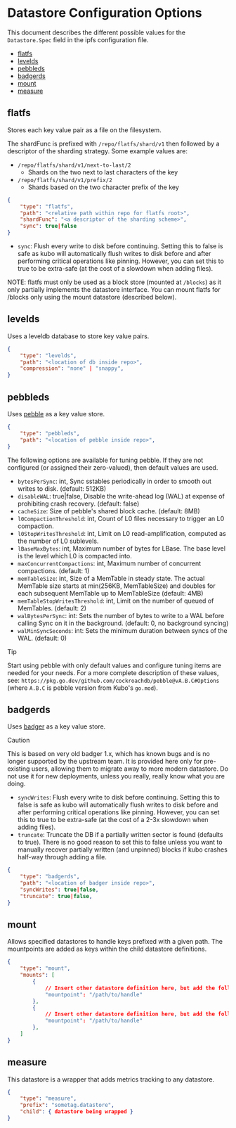 # Datastore Configuration Options

This document describes the different possible values for the `Datastore.Spec`
field in the ipfs configuration file.

- [flatfs](#flatfs)
- [levelds](#levelds)
- [pebbleds](#pebbleds)
- [badgerds](#badgerds)
- [mount](#mount)
- [measure](#measure)

## flatfs

Stores each key value pair as a file on the filesystem.

The shardFunc is prefixed with `/repo/flatfs/shard/v1` then followed by a descriptor of the sharding strategy. Some example values are:
- `/repo/flatfs/shard/v1/next-to-last/2`
  - Shards on the two next to last characters of the key
- `/repo/flatfs/shard/v1/prefix/2`
  - Shards based on the two character prefix of the key

```json
{
	"type": "flatfs",
	"path": "<relative path within repo for flatfs root>",
	"shardFunc": "<a descriptor of the sharding scheme>",
	"sync": true|false
}
```

- `sync`: Flush every write to disk before continuing. Setting this to false is safe as kubo will automatically flush writes to disk before and after performing critical operations like pinning. However, you can set this to true to be extra-safe (at the cost of a slowdown when adding files).

NOTE: flatfs must only be used as a block store (mounted at `/blocks`) as it only partially implements the datastore interface. You can mount flatfs for /blocks only using the mount datastore (described below).

## levelds
Uses a leveldb database to store key value pairs.

```json
{
	"type": "levelds",
	"path": "<location of db inside repo>",
	"compression": "none" | "snappy",
}
```

## pebbleds

Uses [pebble](https://github.com/cockroachdb/pebble) as a key value store.

```json
{
	"type": "pebbleds",
	"path": "<location of pebble inside repo>",
}
```

The following options are available for tuning pebble.
If they are not configured (or assigned their zero-valued), then default values are used.

* `bytesPerSync`: int, Sync sstables periodically in order to smooth out writes to disk. (default: 512KB)
* `disableWAL`: true|false, Disable the write-ahead log (WAL) at expense of prohibiting crash recovery. (default: false)
* `cacheSize`: Size of pebble's shared block cache. (default: 8MB)
* `l0CompactionThreshold`: int, Count of L0 files necessary to trigger an L0 compaction.
* `l0StopWritesThreshold`: int, Limit on L0 read-amplification, computed as the number of L0 sublevels.
* `lBaseMaxBytes`: int, Maximum number of bytes for LBase. The base level is the level which L0 is compacted into.
* `maxConcurrentCompactions`: int, Maximum number of concurrent compactions. (default: 1)
* `memTableSize`: int, Size of a MemTable in steady state. The actual MemTable size starts at min(256KB, MemTableSize) and doubles for each subsequent MemTable up to MemTableSize (default: 4MB)
* `memTableStopWritesThreshold`: int, Limit on the number of queued of MemTables. (default: 2)
* `walBytesPerSync`: int: Sets the number of bytes to write to a WAL before calling Sync on it in the background. (default: 0, no background syncing)
* `walMinSyncSeconds`: int: Sets the minimum duration between syncs of the WAL. (default: 0)

> [!TIP]
> Start using pebble with only default values and configure tuning items are needed for your needs. For a more complete description of these values, see: `https://pkg.go.dev/github.com/cockroachdb/pebble@vA.B.C#Options` (where `A.B.C` is pebble version from Kubo's `go.mod`).

## badgerds

Uses [badger](https://github.com/dgraph-io/badger) as a key value store.

> [!CAUTION]
> This is based on very old badger 1.x, which has known bugs and is no longer supported by the upstream team.
> It is provided here only for pre-existing users, allowing them to migrate away to more modern datastore.
> Do not use it for new deployments, unless you really, really know what you are doing.


* `syncWrites`: Flush every write to disk before continuing. Setting this to false is safe as kubo will automatically flush writes to disk before and after performing critical operations like pinning. However, you can set this to true to be extra-safe (at the cost of a 2-3x slowdown when adding files).
* `truncate`: Truncate the DB if a partially written sector is found (defaults to true). There is no good reason to set this to false unless you want to manually recover partially written (and unpinned) blocks if kubo crashes half-way through adding a file.

```json
{
	"type": "badgerds",
	"path": "<location of badger inside repo>",
	"syncWrites": true|false,
	"truncate": true|false,
}
```

## mount

Allows specified datastores to handle keys prefixed with a given path.
The mountpoints are added as keys within the child datastore definitions.

```json
{
	"type": "mount",
	"mounts": [
		{
			// Insert other datastore definition here, but add the following key:
			"mountpoint": "/path/to/handle"
		},
		{
			// Insert other datastore definition here, but add the following key:
			"mountpoint": "/path/to/handle"
		},
	]
}
```

## measure

This datastore is a wrapper that adds metrics tracking to any datastore.

```json
{
	"type": "measure",
	"prefix": "sometag.datastore",
	"child": { datastore being wrapped }
}
```

